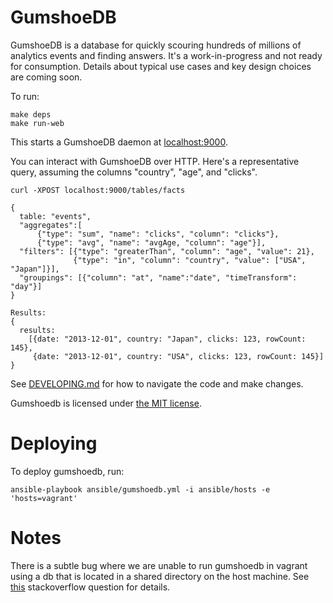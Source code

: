 GumshoeDB
=========

GumshoeDB is a database for quickly scouring hundreds of millions of analytics events and finding
answers. It's a work-in-progress and not ready for consumption. Details about typical use cases and key design
choices are coming soon.

To run:

    make deps
    make run-web

This starts a GumshoeDB daemon at [localhost:9000](http://localhost:9000).

You can interact with GumshoeDB over HTTP. Here's a representative query, assuming the columns "country",
"age", and "clicks".

    curl -XPOST localhost:9000/tables/facts

    {
      table: "events",
      "aggregates":[
          {"type": "sum", "name": "clicks", "column": "clicks"},
          {"type": "avg", "name": "avgAge, "column": "age"}],
      "filters": [{"type": "greaterThan", "column": "age", "value": 21},
                  {"type": "in", "column": "country", "value": ["USA", "Japan"]}],
      "groupings": [{"column": "at", "name":"date", "timeTransform": "day"}]
    }

    Results:
    {
      results:
        [{date: "2013-12-01", country: "Japan", clicks: 123, rowCount: 145},
         {date: "2013-12-01", country: "USA", clicks: 123, rowCount: 145}]
    }

See [DEVELOPING.md](https://github.com/philc/gumshoedb/blob/master/DEVELOPING.md) for how to navigate the code
and make changes.

Gumshoedb is licensed under [the MIT license](http://www.opensource.org/licenses/mit-license.php).

Deploying
=========

To deploy gumshoedb, run:

    ansible-playbook ansible/gumshoedb.yml -i ansible/hosts -e 'hosts=vagrant'

Notes
=====

There is a subtle bug where we are unable to run gumshoedb in vagrant using a db that is located in a shared
directory on the host machine. See [this][1] stackoverflow question for details.

[1]: http://stackoverflow.com/questions/18420473/invalid-argument-for-read-write-mmap
